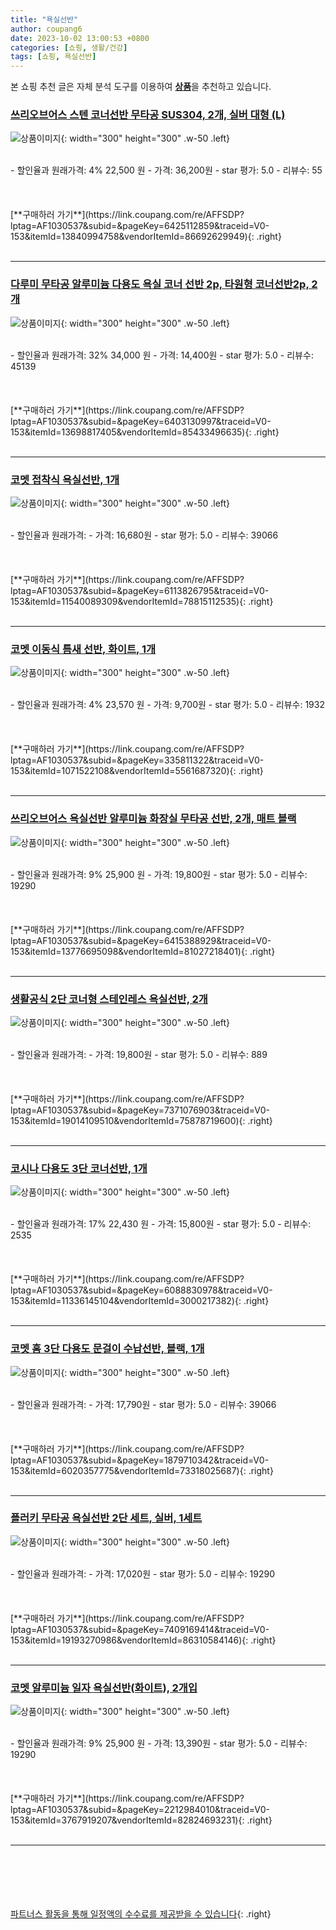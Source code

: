 ```yaml
---
title: "욕실선반"
author: coupang6
date: 2023-10-02 13:00:53 +0800
categories: [쇼핑, 생활/건강]
tags: [쇼핑, 욕실선반]
---
```


본 쇼핑 추천 글은 자체 분석 도구를 이용하여 [**상품**](https://link.coupang.com/a/bao1ui)을 추천하고 있습니다.

### [쓰리오브어스 스텐 코너선반 무타공 SUS304, 2개, 실버 대형 (L)](https://link.coupang.com/re/AFFSDP?lptag=AF1030537&subid=&pageKey=6425112859&traceid=V0-153&itemId=13840994758&vendorItemId=86692629949)

![상품이미지](https://thumbnail10.coupangcdn.com/thumbnails/remote/230x230ex/image/vendor_inventory/1a7c/a1781108385f8ca1f82b9cb15c34a270661d1c0469e41f509f5310fcba2a.jpg){: width="300" height="300" .w-50 .left}


<br>
- 할인율과 원래가격: 4%  22,500   원
- 가격: 36,200원
- star 평가: 5.0
- 리뷰수: 55
<br>
<br>
<br>
<br>
[**구매하러 가기**](https://link.coupang.com/re/AFFSDP?lptag=AF1030537&subid=&pageKey=6425112859&traceid=V0-153&itemId=13840994758&vendorItemId=86692629949){: .right}
<br>
<br>

---

### [다루미 무타공 알루미늄 다용도 욕실 코너 선반 2p, 타원형 코너선반2p, 2개](https://link.coupang.com/re/AFFSDP?lptag=AF1030537&subid=&pageKey=6403130997&traceid=V0-153&itemId=13698817405&vendorItemId=85433496635)

![상품이미지](https://thumbnail7.coupangcdn.com/thumbnails/remote/230x230ex/image/vendor_inventory/4ee8/a7d84a35e7fa754cc9926e67fb56a73b25271806afdbfc676894b6149716.jpg){: width="300" height="300" .w-50 .left}


<br>
- 할인율과 원래가격: 32%  34,000   원
- 가격: 14,400원
- star 평가: 5.0
- 리뷰수: 45139
<br>
<br>
<br>
<br>
[**구매하러 가기**](https://link.coupang.com/re/AFFSDP?lptag=AF1030537&subid=&pageKey=6403130997&traceid=V0-153&itemId=13698817405&vendorItemId=85433496635){: .right}
<br>
<br>

---

### [코멧 접착식 욕실선반, 1개](https://link.coupang.com/re/AFFSDP?lptag=AF1030537&subid=&pageKey=6113826795&traceid=V0-153&itemId=11540089309&vendorItemId=78815112535)

![상품이미지](https://thumbnail8.coupangcdn.com/thumbnails/remote/230x230ex/image/retail/images/6998356434834274-49b0bf79-8be5-435d-bd8a-42a4fbc45ae0.jpg){: width="300" height="300" .w-50 .left}


<br>
- 할인율과 원래가격: 
- 가격: 16,680원
- star 평가: 5.0
- 리뷰수: 39066
<br>
<br>
<br>
<br>
[**구매하러 가기**](https://link.coupang.com/re/AFFSDP?lptag=AF1030537&subid=&pageKey=6113826795&traceid=V0-153&itemId=11540089309&vendorItemId=78815112535){: .right}
<br>
<br>

---

### [코멧 이동식 틈새 선반, 화이트, 1개](https://link.coupang.com/re/AFFSDP?lptag=AF1030537&subid=&pageKey=335811322&traceid=V0-153&itemId=1071522108&vendorItemId=5561687320)

![상품이미지](https://thumbnail9.coupangcdn.com/thumbnails/remote/230x230ex/image/retail/images/22428228127926-9c8b1ac3-0118-4a23-a70c-10c3032197a5.jpg){: width="300" height="300" .w-50 .left}


<br>
- 할인율과 원래가격: 4%  23,570   원
- 가격: 9,700원
- star 평가: 5.0
- 리뷰수: 1932
<br>
<br>
<br>
<br>
[**구매하러 가기**](https://link.coupang.com/re/AFFSDP?lptag=AF1030537&subid=&pageKey=335811322&traceid=V0-153&itemId=1071522108&vendorItemId=5561687320){: .right}
<br>
<br>

---

### [쓰리오브어스 욕실선반 알루미늄 화장실 무타공 선반, 2개, 매트 블랙](https://link.coupang.com/re/AFFSDP?lptag=AF1030537&subid=&pageKey=6415388929&traceid=V0-153&itemId=13776695098&vendorItemId=81027218401)

![상품이미지](https://thumbnail8.coupangcdn.com/thumbnails/remote/230x230ex/image/vendor_inventory/736d/97c3b5ac102b5a9b2f8c49c8fb6e1023866a86f3d910e953c7694cc4311c.jpg){: width="300" height="300" .w-50 .left}


<br>
- 할인율과 원래가격: 9%  25,900   원
- 가격: 19,800원
- star 평가: 5.0
- 리뷰수: 19290
<br>
<br>
<br>
<br>
[**구매하러 가기**](https://link.coupang.com/re/AFFSDP?lptag=AF1030537&subid=&pageKey=6415388929&traceid=V0-153&itemId=13776695098&vendorItemId=81027218401){: .right}
<br>
<br>

---

### [생활공식 2단 코너형 스테인레스 욕실선반, 2개](https://link.coupang.com/re/AFFSDP?lptag=AF1030537&subid=&pageKey=7371076903&traceid=V0-153&itemId=19014109510&vendorItemId=75878719600)

![상품이미지](https://thumbnail6.coupangcdn.com/thumbnails/remote/230x230ex/image/retail/images/1598797507614902-37221f73-9aea-4d8a-b469-63728c02402f.jpg){: width="300" height="300" .w-50 .left}


<br>
- 할인율과 원래가격: 
- 가격: 19,800원
- star 평가: 5.0
- 리뷰수: 889
<br>
<br>
<br>
<br>
[**구매하러 가기**](https://link.coupang.com/re/AFFSDP?lptag=AF1030537&subid=&pageKey=7371076903&traceid=V0-153&itemId=19014109510&vendorItemId=75878719600){: .right}
<br>
<br>

---

### [코시나 다용도 3단 코너선반, 1개](https://link.coupang.com/re/AFFSDP?lptag=AF1030537&subid=&pageKey=6088830978&traceid=V0-153&itemId=11336145104&vendorItemId=3000217382)

![상품이미지](https://thumbnail6.coupangcdn.com/thumbnails/remote/230x230ex/image/retail/images/629041678847106-5ce7a0d6-4965-49dd-bc17-7241a86456fb.jpg){: width="300" height="300" .w-50 .left}


<br>
- 할인율과 원래가격: 17%  22,430   원
- 가격: 15,800원
- star 평가: 5.0
- 리뷰수: 2535
<br>
<br>
<br>
<br>
[**구매하러 가기**](https://link.coupang.com/re/AFFSDP?lptag=AF1030537&subid=&pageKey=6088830978&traceid=V0-153&itemId=11336145104&vendorItemId=3000217382){: .right}
<br>
<br>

---

### [코멧 홈 3단 다용도 문걸이 수납선반, 블랙, 1개](https://link.coupang.com/re/AFFSDP?lptag=AF1030537&subid=&pageKey=1879710342&traceid=V0-153&itemId=6020357775&vendorItemId=73318025687)

![상품이미지](https://thumbnail7.coupangcdn.com/thumbnails/remote/230x230ex/image/retail/images/12087596883651-e7174c01-5866-4039-baf6-6902e2ccf80c.jpg){: width="300" height="300" .w-50 .left}


<br>
- 할인율과 원래가격: 
- 가격: 17,790원
- star 평가: 5.0
- 리뷰수: 39066
<br>
<br>
<br>
<br>
[**구매하러 가기**](https://link.coupang.com/re/AFFSDP?lptag=AF1030537&subid=&pageKey=1879710342&traceid=V0-153&itemId=6020357775&vendorItemId=73318025687){: .right}
<br>
<br>

---

### [플러키 무타공 욕실선반 2단 세트, 실버, 1세트](https://link.coupang.com/re/AFFSDP?lptag=AF1030537&subid=&pageKey=7409169414&traceid=V0-153&itemId=19193270986&vendorItemId=86310584146)

![상품이미지](https://thumbnail9.coupangcdn.com/thumbnails/remote/230x230ex/image/vendor_inventory/ac2a/9e822ae252df7f5503d7d3a0dda9588ada84618bbc821c222f2b2f7c4e0e.png){: width="300" height="300" .w-50 .left}


<br>
- 할인율과 원래가격: 
- 가격: 17,020원
- star 평가: 5.0
- 리뷰수: 19290
<br>
<br>
<br>
<br>
[**구매하러 가기**](https://link.coupang.com/re/AFFSDP?lptag=AF1030537&subid=&pageKey=7409169414&traceid=V0-153&itemId=19193270986&vendorItemId=86310584146){: .right}
<br>
<br>

---

### [코멧 알루미늄 일자 욕실선반(화이트), 2개입](https://link.coupang.com/re/AFFSDP?lptag=AF1030537&subid=&pageKey=2212984010&traceid=V0-153&itemId=3767919207&vendorItemId=82824693231)

![상품이미지](https://thumbnail9.coupangcdn.com/thumbnails/remote/230x230ex/image/retail/images/2630225587711542-9bdc5952-91bf-4254-87c2-b580d69da580.jpg){: width="300" height="300" .w-50 .left}


<br>
- 할인율과 원래가격: 9%  25,900   원
- 가격: 13,390원
- star 평가: 5.0
- 리뷰수: 19290
<br>
<br>
<br>
<br>
[**구매하러 가기**](https://link.coupang.com/re/AFFSDP?lptag=AF1030537&subid=&pageKey=2212984010&traceid=V0-153&itemId=3767919207&vendorItemId=82824693231){: .right}
<br>
<br>

---
<br><br><br><br><br> [파트너스 활동을 통해 일정액의 수수료를 제공받을 수 있습니다](https://link.coupang.com/a/bao1ui){: .right}